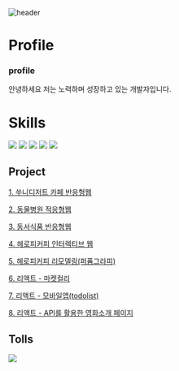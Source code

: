 
![header](https://capsule-render.vercel.app/api?type=waving&color=0:30cfd0,100:330867&height=250&section=header&text=HyunJi%20KIM&fontSize=90&fontColor=f5f7fa)

# Profile

### profile

안녕하세요 저는 노력하며 성장하고 있는 개발자입니다.

# Skills

<img src="https://img.shields.io/badge/HTML5-E34F26?style=flat-square&logo=HTML5&logoColor=white"/></a>
<img src="https://img.shields.io/badge/CSS3-1572B6?style=flat-square&logo=CSS3&logoColor=white"/></a>
<img src="https://img.shields.io/badge/JavaScript-F7DF1E?style=flat-square&logo=JavaScript&logoColor=white"/></a>
<img src="https://img.shields.io/badge/jQuery-0769AD?style=flat-square&logo=jQuery&logoColor=white"/></a>
<img src="https://img.shields.io/badge/React-61DAFB?style=flat-square&logo=React&logoColor=white"/></a>

## Project
[1. 쑤니디저트 카페 반응형웹]()

[2. 동물병원 적응형웹]()

[3. 동서식품 반응형웹]()

[4. 헤로피커피 인터렉티브 웹]()

[5. 헤로피커피 리모델링(퍼퓸그라피)]()

[6. 리액트 - 마켓컬리]()

[7. 리액트 - 모바일앱(todolist)]()

[8. 리액트 - API를 활용한 영화소개 페이지]()

## Tolls
<img src="https://img.shields.io/badge/Figma-F24E1E?style=flat-square&logo=Figma&logoColor=white"/></a>
